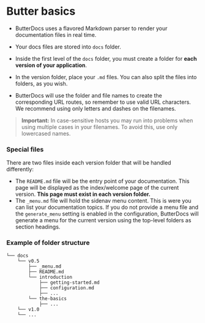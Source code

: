 # Butter basics
- ButterDocs uses a flavored Markdown parser to render your documentation files in real time.

- Your docs files are stored into `docs` folder.

- Inside the first level of the `docs` folder, you must create a folder for **each version of your application**.

- In the version folder, place your `.md` files. You can also split the files into folders, as you wish.

- ButterDocs will use the folder and file names to create the corresponding URL routes, so remember to use valid URL characters.
We recommend using only letters and dashes on the filenames.

> **Important:** In case-sensitive hosts you may run into problems when using multiple cases in your filenames. To avoid this, use only lowercased names.

### Special files
There are two files inside each version folder that will be handled differently:

- The `README.md` file will be the entry point of your documentation. This page will be displayed as the index/welcome page of the current version.
**This page must exist in each version folder.**
- The `_menu.md` file will hold the sidenav menu content. This is were you can list your documentation topics. If you do not provide a menu file and the `generate_menu` setting is enabled in the configuration, ButterDocs will generate a menu for the current version using the top-level folders as section headings.

### Example of folder structure
```plaintext
└── docs
    └── v0.5
        ├── _menu.md
        ├── README.md
        └── introduction
            ├── getting-started.md
            ├── configuration.md
            ├── ...
        └── the-basics
            ├── ...
    └── v1.0
    └── ...
```